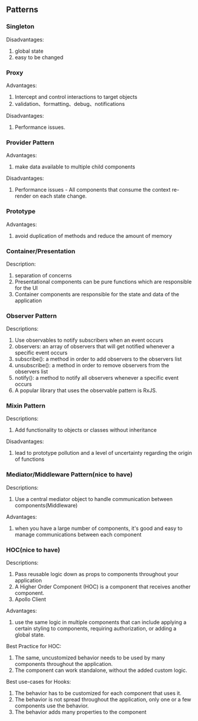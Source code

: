 

## Patterns

### Singleton

Disadvantages:
1. global state
2. easy to be changed

### Proxy 

Advantages:
1. Intercept and control interactions to target objects
2. validation、formatting、debug、notifications

Disadvantages:
1. Performance issues. 

### Provider Pattern

Advantages:
1. make data available to multiple child components


Disadvantages:
1. Performance issues - All components that consume the context re-render on each state change.

### Prototype

Advantages:
1. avoid duplication of methods and reduce the amount of memory

### Container/Presentation

Description:
1. separation of concerns
2. Presentational components can be pure functions which are responsible for the UI
3. Container components are responsible for the state and data of the application


### Observer Pattern

Descriptions:
1. Use observables to notify subscribers when an event occurs
2. observers: an array of observers that will get notified whenever a specific event occurs
3. subscribe(): a method in order to add observers to the observers list
4. unsubscribe(): a method in order to remove observers from the observers list
5. notify(): a method to notify all observers whenever a specific event occurs
6. A popular library that uses the observable pattern is RxJS.

### Mixin Pattern

Descriptions:
1. Add functionality to objects or classes without inheritance

Disadvantages:
1. lead to prototype pollution and a level of uncertainty regarding the origin of functions


### Mediator/Middleware Pattern(nice to have)

Descriptions:
1. Use a central mediator object to handle communication between components(Middleware)

Advantages:
1. when you have a large number of components, it's good and easy to manage communications between each component


### HOC(nice to have)

Descriptions:
1. Pass reusable logic down as props to components throughout your application
2. A Higher Order Component (HOC) is a component that receives another component.
3. Apollo Client  

Advantages:
1. use the same logic in multiple components that can include applying a certain styling to components, requiring authorization, or adding a global state.


Best Practice for HOC:
1. The same, uncustomized behavior needs to be used by many components throughout the application.
2. The component can work standalone, without the added custom logic.

Best use-cases for Hooks:
1. The behavior has to be customized for each component that uses it.
2. The behavior is not spread throughout the application, only one or a few components use the behavior.
3. The behavior adds many properties to the component




